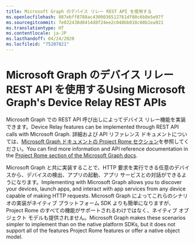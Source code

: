 ```yaml
---
title: Microsoft Graph のデバイス リレー REST API を使用する
ms.openlocfilehash: 887ebff8788ac4300036512761df80c6b8e5e97f
ms.sourcegitcommit: 7e022438d0414d8f24ee2c048bb018c80b1ea921
ms.translationtype: HT
ms.contentlocale: ja-JP
ms.lasthandoff: 04/24/2020
ms.locfileid: "75207821"
---
```

# <a name="using-microsoft-graphs-device-relay-rest-apis"></a><span data-ttu-id="39ab5-102">Microsoft Graph のデバイス リレー REST API を使用する</span><span class="sxs-lookup"><span data-stu-id="39ab5-102">Using Microsoft Graph's Device Relay REST APIs</span></span>

<span data-ttu-id="39ab5-103">Microsoft Graph での REST API 呼び出しによってデバイス リレー機能を実装できます。</span><span class="sxs-lookup"><span data-stu-id="39ab5-103">Device Relay features can be implemented through REST API calls with Microsoft Graph.</span></span> <span data-ttu-id="39ab5-104">詳細および API リファレンス ドキュメントについては、[Microsoft Graph ドキュメントの Project Rome セクション](https://developer.microsoft.com/graph/docs/api-reference/beta/resources/project_rome_overview#devices)を参照してください。</span><span class="sxs-lookup"><span data-stu-id="39ab5-104">You can find more information and API reference documentation in the [Project Rome section of the Microsoft Graph docs](https://developer.microsoft.com/graph/docs/api-reference/beta/resources/project_rome_overview#devices).</span></span>

<span data-ttu-id="39ab5-105">Microsoft Graph と共に実装することで、HTTP 要求を実行できる任意のデバイスから、デバイスの検出、アプリの起動、アプリ サービスとの対話ができるようになります。</span><span class="sxs-lookup"><span data-stu-id="39ab5-105">Implementing with Microsoft Graph allows you to discover your devices, launch apps, and interact with app services from any device capable of making HTTP requests.</span></span> <span data-ttu-id="39ab5-106">Microsoft Graph によってこれらのシナリオの実装がネイティブ プラットフォーム SDK よりも簡単になりますが、Project Rome のすべての機能がサポートされるわけではなく、ネイティブ オブジェクト モデルも提供されません。</span><span class="sxs-lookup"><span data-stu-id="39ab5-106">Microsoft Graph makes these scenarios simpler to implement than on the native platform SDKs, but it does not support all of the features Project Rome features or offer a native object model.</span></span>